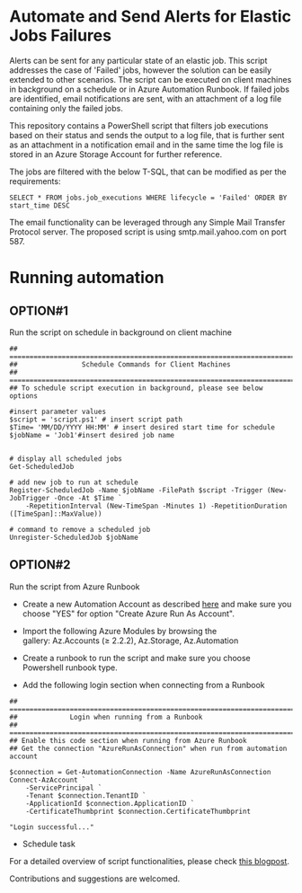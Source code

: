 # Automate and Send Alerts for Elastic Jobs Failures


Alerts can be sent for any particular state of an elastic job. This script addresses the case of 'Failed' jobs, however the solution can be easily extended to other scenarios. The script can be executed on client machines in background on a schedule or in Azure Automation Runbook. If failed jobs are identified, email notifications are sent, with an attachment of a log file containing only the failed jobs. 

This repository contains a PowerShell script that filters job executions based on their status and sends the output to a log file, that is further sent as an attachment in a notification email and in the same time the log file is stored in an Azure Storage Account for further reference. 

The jobs are filtered with the below T-SQL, that can be modified as per the requirements:

```
SELECT * FROM jobs.job_executions WHERE lifecycle = 'Failed' ORDER BY start_time DESC
```

The email functionality can be leveraged through any Simple Mail Transfer Protocol server. The proposed script is using smtp.mail.yahoo.com on port 587. 

# Running automation 

## OPTION#1 
Run the script on schedule in background on client machine

```
##  =========================================================================
##                Schedule Commands for Client Machines 
##  =========================================================================
## To schedule script execution in background, please see below options

#insert parameter values
$script = 'script.ps1' # insert script path
$Time= 'MM/DD/YYYY HH:MM' # insert desired start time for schedule
$jobName = 'Job1'#insert desired job name


# display all scheduled jobs
Get-ScheduledJob

# add new job to run at schedule
Register-ScheduledJob -Name $jobName -FilePath $script -Trigger (New-JobTrigger -Once -At $Time `
    -RepetitionInterval (New-TimeSpan -Minutes 1) -RepetitionDuration ([TimeSpan]::MaxValue))

# command to remove a scheduled job
Unregister-ScheduledJob $jobName
```

## OPTION#2
Run the script from Azure Runbook

* Create a new Automation Account as described [here](https://docs.microsoft.com/en-us/azure/automation/automation-create-standalone-account#create-a-new-automation-account-in-the-azure-portal) and make sure you choose "YES" for option "Create Azure Run As Account".

* Import the following Azure Modules by browsing the gallery: Az.Accounts (≥ 2.2.2), Az.Storage, Az.Automation
             
* Create a runbook to run the script and make sure you choose Powershell runbook type.

* Add the following login section when connecting from a Runbook        

```
##  =========================================================================
##             Login when running from a Runbook
##  =========================================================================
## Enable this code section when running from Azure Runbook
## Get the connection "AzureRunAsConnection" when run from automation account

$connection = Get-AutomationConnection -Name AzureRunAsConnection
Connect-AzAccount `
    -ServicePrincipal `
    -Tenant $connection.TenantID `
    -ApplicationId $connection.ApplicationID `
    -CertificateThumbprint $connection.CertificateThumbprint

"Login successful..."

```

* Schedule task

For a detailed overview of script functionalities, please check [this blogpost](https://techcommunity.microsoft.com/t5/azure-database-support-blog/automate-and-send-alerts-for-elastic-jobs-failures/ba-p/1981457).

Contributions and suggestions are welcomed. 



